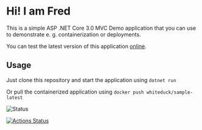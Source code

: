 # Hi! I am Fred

This is a simple ASP .NET Core 3.0 MVC Demo application that you can use to demonstrate e. g. containerization or deployments.

You can test the latest version of this application [online](https://demo.mbrandl.com/).

## Usage

Just clone this repository and start the application using ```dotnet run```

Or pull the containerized application using ```docker push whiteduck/sample-latest```

![Status](https://github.com/whiteducksoftware/sample-mvc/workflows/Deploy%20to%20Azure/badge.svg)

[![Actions Status](https://github.com/whiteducksoftware/sample-mvc/workflows/Publish%20to%20Registry/badge.svg)](https://github.com/whiteducksoftware/sample-mvc/actions)


